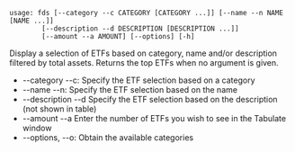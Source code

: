```
usage: fds [--category --c CATEGORY [CATEGORY ...]] [--name --n NAME [NAME ...]]
        [--description --d DESCRIPTION [DESCRIPTION ...]]
        [--amount --a AMOUNT] [--options] [-h]
```
Display a selection of ETFs based on category, name and/or description filtered by total assets. Returns the top ETFs
when no argument is given.

* --category --c: Specify the ETF selection based on a category
* --name --n: Specify the ETF selection based on the name
* --description --d Specify the ETF selection based on the description (not shown in table)
* --amount --a Enter the number of ETFs you wish to see in the Tabulate window
* --options, --o: Obtain the available categories
